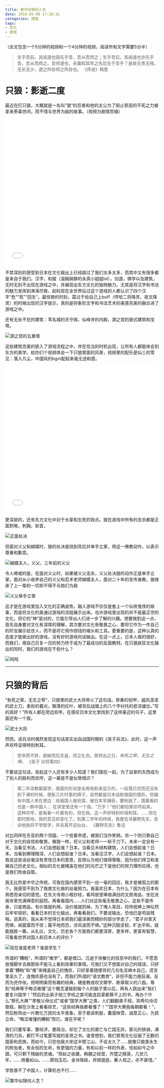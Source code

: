 ```yaml
---
title: 繁华似锦何人念
date: 2019-05-08 17:20:31
categories: 随笔
tags: 
- 文化
- 游戏
---
```

（全文包含一个5分钟的视频和一个4分钟的视频，阅读所有文字需要5分半）
> 生乎吾前，其闻道也固先乎吾，吾从而师之；生乎吾后，其闻道也亦先乎吾，吾从而师之。吾师道也，夫庸知其年之先后生于吾乎？是故无贵无贱，无长无少，道之所存师之所存也。
> 《师说》韩愈

# 只狼：影逝二度

最近在打只狼，大概就是一名叫”狼“的忍者和他的主公为了阻止邪恶的不死之力被拿来荼毒世间，而不惜与世界为敌的故事。（视频为剧情剪辑）

<iframe width="100%" height="480" src="//player.bilibili.com/player.html?aid=51149645&cid=89620101&page=1" scrolling="no" border="0" frameborder="no" framespacing="0" allowfullscreen="true"> </iframe>

不禁深刻的感受到日本在文化输出上已经超过了我们太多太多，而其中又有很多都是来自于我们。汉字，和服（温婉娴静的永真小姐姐lol），剑道，佛学以及建筑，无时无刻不出现在游戏之中，并展现出东方文化的独特魅力。尤其是将汉字和书法的魅力发挥到淋漓尽致，起码现在全世界玩过这个游戏的人都认识了四个汉字“危”“死”“回生”。最惊艳的时刻，莫过于给自己上buff（哼哈二将降灵，夜叉降灵）的时候出现的汉字提示，真的是将象形文字和书法艺术的美感完美的融合进了游戏之中。

<div align="center">
<blockquote class="imgur-embed-pub" lang="en" data-id="oaORSMC"><a href="//imgur.com/oaORSMC"></a></blockquote><script async src="//s.imgur.com/min/embed.js" charset="utf-8"></script>
</div>

还有无处不在的建筑：苇名城的天守阁，仙峰寺的内殿，源之宫的唐式建筑和宝塔。

<img src="https://i.imgur.com/D85M0ib.jpg" title="源之宫的五重塔" />

这些建筑完美的嵌入了游戏流程之中，并在恰当的时机出现，让所有人都能体会到东方的美学。给你们个视频体会一下只狼里面的风景，视频里的配乐是仙三的雪见：落入凡尘，中国风的bgm配起来毫无违和感。

<iframe width="100%" height="480" src="//player.bilibili.com/player.html?aid=49657710&cid=86944156&page=1" scrolling="no" border="0" frameborder="no" framespacing="0" allowfullscreen="true"> </iframe>

更深层的，还有东方文化中对于长辈和生死的观点。狼在游戏中所有的击杀都是正面割喉，刺胸，斩首，

<img src="https://i.imgur.com/fDtS8Tt.jpg" title="正面处决" />

但面对义父和蝴蝶时，狼的处决是绕到背后并单手立掌，用这一佛教动作，以表示尊重和歉意。

<img src="https://i.imgur.com/uhN89Jw.jpg" title="蝴蝶夫人，义父，三年前的义父" />

令人唏嘘的是，在面对义父时，如果被义父击杀，义父处决狼的动作正是单手立掌。面对从小收养自己的义父和忍术老师蝴蝶夫人，面对二十年的言传身教，狼继承了上一辈的一切却不得不与她们为敌

<img src="https://i.imgur.com/PSMVwxw.jpg" title="义父单手立掌" />

这才是在游戏里加入文化的正确姿势。融入游戏不仅仅是套上一个仙侠鬼怪的故事，而是将文化的美通过游戏的流程展示出来。也许游戏里出现的并不是最正宗的文化，但它的“神”是对的，它能引导出人们进一步了解的兴趣。想要做到这一点，首先自身要对文化有深厚的理解，其次要对文化有敬畏之心，要将它作为一件自己的珍宝展示给世人，而不是将它用作捞钱的噱头和工具。更重要的是，这种认真的态度才能做出好的游戏，没有好的游戏何谈输出。在这一点上，日本人做的很好，而我们，用自己日复一日的努力终于成为了最成功的反面教材。在只狼疯狂文化输出的同时，我们的游戏在干些什么？

<img src="https://i.imgur.com/GQx0NfD.jpg?1" title="呵呵" />

---

# 只狼的背后

“有死之荣，无生之辱”，只狼里的武士大将带火了这句话。厚重的铠甲，威风凛凛的武士刀，柔和的暮光，飘落的红叶，被背后战旗上的八个字衬托的悲凉雄壮。”写的真好！”所有人都在旁边欢呼，在感叹日本文化里找到了这样豪迈的句子，这里面还有一个我。

<img src="https://i.imgur.com/XDXrhud.jpg" title="武士大将" />

然而，读兵法时偶然发现这句话其实出自战国时期的《吴子兵法》，此时，这一声声欢呼显得特别刺耳。

> 受命而不辞，敌破而后言返，将之礼也。故师出之日。*有死之荣，无生之辱*。
> 《吴子 论将第四》

不要说这句话，吴起这个人还有多少人知道？我们围在一起，为了自家的东西成为了别人的胜利而欢呼，这一幕是不是似曾相识？

> 第二年添教霉菌学，细菌的形状是全用电影来显示的，一段落已完而还没有到下课的时候，便影几片时事的牌子，自然都是日本战胜俄国的情形。但偏有中国人夹在里边：给俄国人做侦探，被日本军捕获，要枪毙了，围着看的也是一群中国人； 在讲堂里还有一个我。“万岁！”他们都拍掌欢呼起来。这种欢呼，是每看一片都有的，但在我，这一声却特别听得刺耳。……但在那时那地，我的意见却变化了。到第二学年的终结，我便去寻藤野先生，告诉他我将不学医学，并且离开这仙台。
> 《藤野先生》鲁迅

对比同样在东亚的两个邻国，一个抢着申遗，被我们当作笑柄，另一个则只靠自己对于文化的自信和敬畏，像狼一样，将义父和老师一一斩于刀下。未来一定会有一天，当看见书法，人们会想起谁？日本。当看见木结构建筑，人们会想起谁？日本。当看到佛理精深，人们会想起谁？日本。当看见汉字，人们会想起谁？日本。我说这些话丝毫没有责怪日本的意思，反倒认为他们值得尊敬，因为他们捍卫和发展自己历史文化，相似的文化被掩盖在他们的光芒之下是他们的努力理所应得，也是我们咎由自取。

我无比热爱中华之传统，可我在国内感受不到一丝一毫的回应，我才是被孤立的那个。我感受不到为了挽救文化做的丝毫努力。我喜欢日本，为什么？因为在日本有熟悉而亲切的感觉。在东大寺用小楷抄经，看鸠居堂琳琅满目的文房用品，坐在龙阁寺里充满禅意的庭院。再看看国内……人们对这些毫无敬畏之心，这些不是传承，只是商品，有价值就利用，没价值就扔掉。为了掩人耳目，将传统捧上神坛然后牢牢锁好。看看日本的文化输出，再看看我们，不要说输出，恐怕已是苟延残喘。说真的，我从来不觉得日本把我们最深奥而精妙的部分学走了，“君子对青天而惧，闻震雷而不惊；履平地而恐，涉风波而不惧。”这种沉稳坚韧，旷达平和，就能独胜一筹。从礼仪，文化，历史各个方面我们都更深厚，更多样，更富有智慧，可看看世界对国人和日本人的评价？

<img src="https://i.imgur.com/zIDBDKX.jpg" title="现在谁是老师？谁是学生？" />

所谓的“糟粕”，所谓的“难学”，都是借口。沉迷于快餐化的信息中的我们，不愿意放慢脚步去做那些不能马上看到效果的事情。可我们又不想面对自己的错误，只好拿着“糟粕”和“难”来掩盖自己的愧疚，只好拿着随便背的几句名言麻木自己，谎言里呆久了，连愧疚感也没有了。而我们所谓的“语文教育”，非但不能力挽狂澜，反而为虎作伥。把明明美而有趣的经典，硬是教成咬文嚼字、断章取义的八股。等到“经典等于晦涩难懂”这个概念灌输到每个人的脑子里以后，再有人跳出来“我们要复兴国学！”然后扔出弟子规三字经之类可能连启蒙都算不上的书，再办个什么“祭孔大典”“孝敬父母仪式”或者“国学大赛”之类，人们翻翻弟子规，背两句诗词歌赋，躺在沙发上看看综艺，“这些经典我都看懂了！”“国学大赛我每期都看！”，然后粉饰出一片教化万民的太平景象。至于悬梁刺股，囊萤映雪，诚意正心，为民立命，“晦涩难懂的糟粕”而已，谁在乎呢？

我们只要军事，要经济，要政治，却忘了文化的衰亡与亡国无异。蒙元的铁骑，满清的刀兵，都打不过笔墨写就的圣贤之书。谁曾想到，我们曾用文化征服了无数的国家和民族，而如今，只恐怕我大宋这半壁江山，不会太久了……就像只狼里永生的附虫者，有永恒的生命，有更强的力量，有和以前一样的外表，恰如如今之中国，可只剩下残破的灵魂。“燕赵之收藏，韩魏之经营，齐楚之精英，几世几年，……倚叠如山。……鼎铛玉石，金块珠砾，弃掷逦迤，秦人视之，亦不甚惜。”

学医救不了中国人，计算机也不行……

<img src="https://i.imgur.com/Si1i5Dh.png" title="繁华似锦何人念？" />
